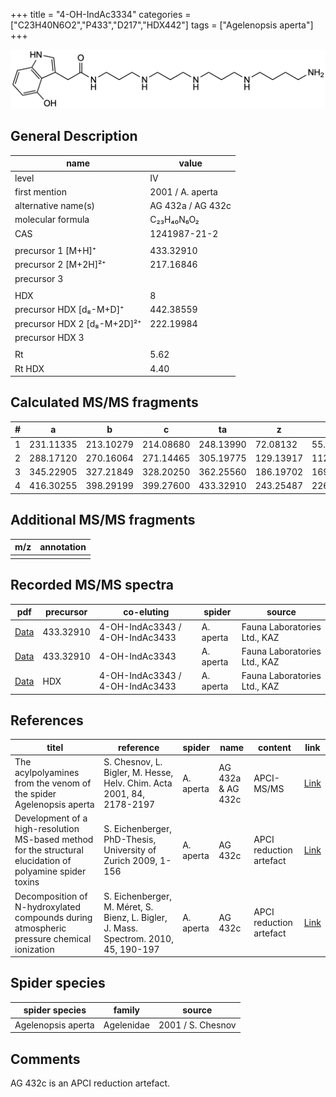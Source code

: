 +++
title = "4-OH-IndAc3334"
categories = ["C23H40N6O2","P433","D217","HDX442"]
tags = ["Agelenopsis aperta"]
+++

![](/img/4-OH-IndAc3334.png)

## General Description

| name                        | value             |
|-----------------------------|-------------------|
| level                       | IV                |
| first mention               | 2001 / A. aperta  |
| alternative name(s)         | AG 432a / AG 432c |
| molecular formula           | C₂₃H₄₀N₆O₂        |
| CAS                         | 1241987-21-2      |
|                             |                   |
| precursor 1 [M+H]⁺          | 433.32910         |
| precursor 2 [M+2H]²⁺        | 217.16846         |
| precursor 3                 |                   |
|                             |                   |
| HDX                         | 8                 |
| precursor HDX   [d₈-M+D]⁺   | 442.38559         |
| precursor HDX 2 [d₈-M+2D]²⁺ | 222.19984         |
| precursor HDX 3             |                   |
|                             |                   |
| Rt                          | 5.62              |
| Rt HDX                      | 4.40              |

## Calculated MS/MS fragments

| # | a         | b         | c         | ta        | z         | y         | tz        |
|---|-----------|-----------|-----------|-----------|-----------|-----------|-----------|
| 1 | 231.11335 | 213.10279 | 214.08680 | 248.13990 | 72.08132  | 55.05477  | 89.10787  |
| 2 | 288.17120 | 270.16064 | 271.14465 | 305.19775 | 129.13917 | 112.11262 | 146.16572 |
| 3 | 345.22905 | 327.21849 | 328.20250 | 362.25560 | 186.19702 | 169.17047 | 203.22357 |
| 4 | 416.30255 | 398.29199 | 399.27600 | 433.32910 | 243.25487 | 226.22832 | 260.28142 |

## Additional MS/MS fragments

| m/z       | annotation |
|-----------|------------|
|           |            |

## Recorded MS/MS spectra

| pdf                                                                               | precursor | co-eluting                      | spider    | source                       |
|-----------------------------------------------------------------------------------|-----------|---------------------------------|-----------|------------------------------|
| [Data](/pdf/A-aperta/433_4-OH-IndAc3334_4-OH-IndAc3343_4-OH-IndAc3433_Aa.pdf)     | 433.32910 | 4-OH-IndAc3343 / 4-OH-IndAc3433 | A. aperta | Fauna Laboratories Ltd., KAZ |
| [Data](/pdf/A-aperta/433_4-OH-IndAc3334_4-OH-IndAc3343_Aa_2.pdf)                  | 433.32910 | 4-OH-IndAc3343                  | A. aperta | Fauna Laboratories Ltd., KAZ |
| [Data](/pdf/A-aperta/433_4-OH-IndAc3334_4-OH-IndAc3343_4-OH-IndAc3433_Aa_HDX.pdf) | HDX       | 4-OH-IndAc3343 / 4-OH-IndAc3433 | A. aperta | Fauna Laboratories Ltd., KAZ |

## References

| titel                                                                                                      | reference                                                                            | spider    | name              | content                 | link                                                                                                                          |
|------------------------------------------------------------------------------------------------------------|--------------------------------------------------------------------------------------|-----------|-------------------|-------------------------|-------------------------------------------------------------------------------------------------------------------------------|
| The acylpolyamines from the venom of the spider Agelenopsis aperta                                         | S. Chesnov, L. Bigler, M. Hesse, Helv. Chim. Acta 2001, 84, 2178-2197                | A. aperta | AG 432a & AG 432c | APCI-MS/MS              | [Link](https://onlinelibrary.wiley.com/doi/abs/10.1002/1522-2675%2820010815%2984%3A8%3C2178%3A%3AAID-HLCA2178%3E3.0.CO%3B2-N) |
| Development of a high-resolution MS-based method for the structural elucidation of polyamine spider toxins | S. Eichenberger, PhD-Thesis, University of Zurich 2009, 1-156                        | A. aperta | AG 432c           | APCI reduction artefact | [Link](https://www.zora.uzh.ch/id/eprint/12787/1/Eichenberger.pdf)                                                            |
| Decomposition of N-hydroxylated compounds during atmospheric pressure chemical ionization                  | S. Eichenberger, M. Méret, S. Bienz, L. Bigler, J. Mass. Spectrom. 2010, 45, 190-197 | A. aperta | AG 432c           | APCI reduction artefact | [Link](https://onlinelibrary.wiley.com/doi/full/10.1002/jms.1703)                                                             |

## Spider species

| spider species     | family     | source            |
|--------------------|------------|-------------------|
| Agelenopsis aperta | Agelenidae | 2001 / S. Chesnov |

## Comments
AG 432c is an APCI reduction artefact.